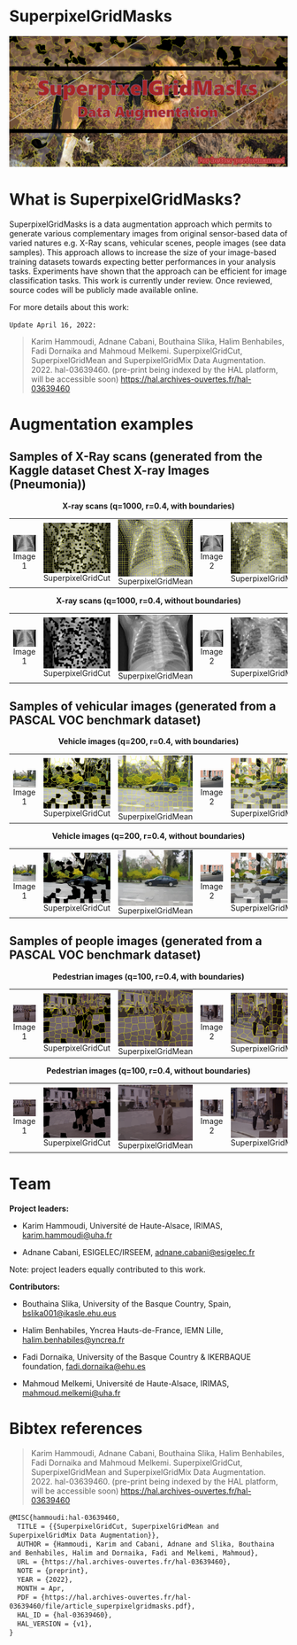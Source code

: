 
# SuperpixelGridMasks

<img alt="SuperpixelGridMasks data augmentation" src="SuperpixelGridMasks.png"></img>

# What is SuperpixelGridMasks?

SuperpixelGridMasks is a data augmentation approach which permits to generate various complementary images from original sensor-based data of varied natures e.g. X-Ray scans,  vehicular scenes, people images (see data samples). This approach allows to increase the size of your image-based training datasets towards expecting better performances in your analysis tasks. Experiments have shown that the approach can be efficient for image classification tasks. This work is currently under review. Once reviewed, source codes will be publicly made available online. 

For more details about this work:

`Update April 16, 2022:` 

> Karim Hammoudi, Adnane Cabani, Bouthaina Slika, Halim Benhabiles, Fadi Dornaika and Mahmoud Melkemi. SuperpixelGridCut, SuperpixelGridMean and SuperpixelGridMix Data Augmentation. 2022. hal-03639460. (pre-print being indexed by the HAL platform, will be accessible soon)
>  <a href=https://hal.archives-ouvertes.fr/hal-03639460>https://hal.archives-ouvertes.fr/hal-03639460</a>


# Augmentation examples


## Samples of X-Ray scans (generated from the Kaggle dataset Chest X-ray Images (Pneumonia))

<p align="center">
<div align="center">
<b>X-ray scans (q=1000, r=0.4, with boundaries)</b></div> 
</p>

<table>
<tr>
<td><img alt="X-Ray" width="175px" align="center" src="examples/xray_image1.jpeg"/> <br><div align="center">Image 1</div> </td>
<td><img alt="X-Ray" width="175px" align="center" src="examples/xray_SuperpixelGridCut1000P04boundaries.jpeg"/><br><div align="center">SuperpixelGridCut</div></td>
  <td><img alt="X-Ray" width="175px" align="center" src="examples/xray_SuperpixelGridMean1000P04boundaries.jpeg"/><br><div align="center">SuperpixelGridMean</div></td>
  <td><img alt="X-Ray" width="175px" align="center" src="examples/xray_image2.jpeg"/><br><div align="center">Image 2</div></td>
  <td><img alt="X-Ray" width="175px" align="center" src="examples/xray_SuperpixelGridMix1000P04boundaries.jpeg"/><br><div align="center">SuperpixelGridMix</div></td>
</tr>
</table>

<p align="center">
<div align="center">
<b>X-ray scans (q=1000, r=0.4, without boundaries)</b></div> 
</p>

<table>
<tr>
<td><img alt="X-Ray" width="175px" align="center" src="examples/xray_image1.jpeg"/><br><div align="center">Image 1</div> </td>
<td><img alt="X-Ray" width="175px" align="center" src="examples/xray_SuperpixelGridCut1000P04.jpeg"/><br><div align="center">SuperpixelGridCut</div></td>
  <td><img alt="X-Ray" width="175px" align="center" src="examples/xray_SuperpixelGridMean1000P04.jpeg"/><br><div align="center">SuperpixelGridMean</div></td>
  <td><img alt="X-Ray" width="175px" align="center" src="examples/xray_image2.jpeg"/><br><div align="center">Image 2</div></td>
  <td><img alt="X-Ray" width="175px" align="center" src="examples/xray_SuperpixelGridMix1000P04.jpeg"/><br><div align="center">SuperpixelGridMix</div></td>
</tr>
</table>

## Samples of vehicular images (generated from a PASCAL VOC benchmark dataset)

<p align="center">
<div align="center">
<b>Vehicle images (q=200, r=0.4, with boundaries)</b></div> 
</p>

<table>
<tr>
<td><img alt="Car" width="175px" align="center" src="examples/car_image1.png"/> <br><div align="center">Image 1</div> </td>
<td><img alt="Car" width="175px" align="center" src="examples/car_SuperpixelGridCut200P04boundaries.jpeg"/><br><div align="center">SuperpixelGridCut</div></td>
  <td><img alt="Car" width="175px" align="center" src="examples/car_SuperpixelGridMean200P04boundaries.jpeg"/><br><div align="center">SuperpixelGridMean</div></td>
  <td><img alt="Car" width="175px" align="center" src="examples/car_image2.png"/><br><div align="center">Image 2</div></td>
  <td><img alt="Car" width="175px" align="center" src="examples/car_SuperpixelGridMix200P04boundaries.jpeg"/><br><div align="center">SuperpixelGridMix</div></td>
</tr>
</table>

<p align="center">
<div align="center">
<b>Vehicle images (q=200, r=0.4, without boundaries)</b></div> 
</p>

<table>
<tr>
<td><img alt="Car" width="175px" align="center" src="examples/car_image1.png"/><br><div align="center">Image 1</div> </td>
<td><img alt="Car" width="175px" align="center" src="examples/car_SuperpixelGridCut200P04.jpeg"/><br><div align="center">SuperpixelGridCut</div></td>
  <td><img alt="Car" width="175px" align="center" src="examples/car_SuperpixelGridMean200P04.jpeg"/><br><div align="center">SuperpixelGridMean</div></td>
  <td><img alt="Car" width="175px" align="center" src="examples/car_image2.png"/><br><div align="center">Image 2</div></td>
  <td><img alt="Car" width="175px" align="center" src="examples/car_SuperpixelGridMix200P04.jpeg"/><br><div align="center">SuperpixelGridMix</div></td>
</tr>
</table>

## Samples of people images (generated from a PASCAL VOC benchmark dataset)

<p align="center">
<div align="center">
<b>Pedestrian images (q=100, r=0.4, with boundaries)</b></div> 
</p>

<table>
<tr>
<td>
<img alt="Person" width="175px" align="center" src="examples/person_189.png"/><br>
<div align="center">Image 1</div>
</td>
<td>
<img alt="Person" width="175px" align="center" src="examples/SEG100P0.4M0_person_18_AB.png"/><br>
<div align="center">SuperpixelGridCut</div>
</td>
<td><img alt="Person" width="175px" align="center" src="examples/SEG100P0.4M1_person_18_AB.png"/><br>
<div align="center">SuperpixelGridMean</div>
</td>
<td><img alt="Person" width="175px" align="center" src="examples/person_187.png"/><br><div align="center">Image 2</div></td>
<td><img alt="Person" width="175px" align="center" src="examples/SEG100P0.4M2_person_18_AB.png"/><br>
<div align="center">SuperpixelGridMix</div>
</td>
</tr>
</table>

<p align="center">
<div align="center">
<b>Pedestrian images (q=100, r=0.4, without boundaries)</b></div> 
</p>

<table>
<tr>
<td>
<img alt="Person" width="175px" align="center" src="examples/person_189.png"/><br>
<div align="center">Image 1</div>
</td>
<td>
<img alt="Person" width="175px" align="center" src="examples/SEG100P0.4M0_person_18_A.png"/><br>
<div align="center">SuperpixelGridCut</div>
</td>
<td><img alt="Person" width="175px" align="center" src="examples/SEG100P0.4M1_person_18_A.png"/><br>
<div align="center">SuperpixelGridMean</div>
</td>
<td><img alt="Person" width="175px" align="center" src="examples/person_187.png"/><br><div align="center">Image 2</div></td>
<td><img alt="Person" width="175px" align="center" src="examples/SEG100P0.4M2_person_18_A.png"/><br>
<div align="center">SuperpixelGridMix</div>
</td>
</tr>
</table>



# Team

<b>Project leaders: </b>

- Karim Hammoudi, Université de Haute-Alsace, IRIMAS, [karim.hammoudi@uha.fr](mailto:karim.hammoudi@uha.fr)

- Adnane Cabani, ESIGELEC/IRSEEM, [adnane.cabani@esigelec.fr](mailto:adnane.cabani@esigelec.fr)

Note: project leaders equally contributed to this work.

<b>Contributors: </b>

- Bouthaina Slika, University of the Basque Country, Spain, [bslika001@ikasle.ehu.eus](mailto:bslika001@ikasle.ehu.eus)

- Halim Benhabiles, Yncrea Hauts-de-France, IEMN Lille, [halim.benhabiles@yncrea.fr](mailto:halim.benhabiles@yncrea.fr)

- Fadi Dornaika, University of the Basque Country \& IKERBAQUE foundation, [fadi.dornaika@ehu.es](mailto:fadi.dornaika@ehu.es)

- Mahmoud Melkemi, Université de Haute-Alsace, IRIMAS, [mahmoud.melkemi@uha.fr](mailto:mahmoud.melkemi@uha.fr)


# Bibtex references

> Karim Hammoudi, Adnane Cabani, Bouthaina Slika, Halim Benhabiles, Fadi Dornaika and Mahmoud Melkemi. SuperpixelGridCut, SuperpixelGridMean and SuperpixelGridMix Data Augmentation. 2022. hal-03639460. (pre-print being indexed by the HAL platform, will be accessible soon)
>  <a href=https://hal.archives-ouvertes.fr/hal-03639460>https://hal.archives-ouvertes.fr/hal-03639460</a>

```
@MISC{hammoudi:hal-03639460,
  TITLE = {{SuperpixelGridCut, SuperpixelGridMean and SuperpixelGridMix Data Augmentation}},
  AUTHOR = {Hammoudi, Karim and Cabani, Adnane and Slika, Bouthaina and Benhabiles, Halim and Dornaika, Fadi and Melkemi, Mahmoud},
  URL = {https://hal.archives-ouvertes.fr/hal-03639460},
  NOTE = {preprint},
  YEAR = {2022},
  MONTH = Apr,
  PDF = {https://hal.archives-ouvertes.fr/hal-03639460/file/article_superpixelgridmasks.pdf},
  HAL_ID = {hal-03639460},
  HAL_VERSION = {v1},
}
